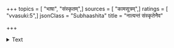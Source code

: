 +++
topics = [ "भाषा", "संस्कृतम्",]
sources = [ "कामसूत्रम्",]
ratings = [ "vvasuki:5",]
jsonClass = "Subhaashita"
title = "नात्यन्तं संस्कृतेनैव"

+++

<details><summary>Text</summary>

नात्यन्तं संस्कृतेनैव नात्यन्तं देशभाषया।  
कथां गोष्ठीषु कथयल्ँ लोके बहुमतो भवेत्॥
</details>
